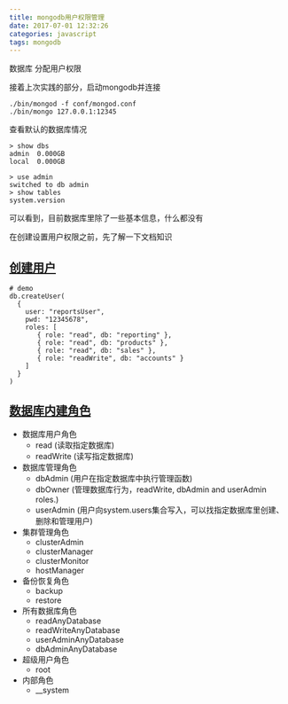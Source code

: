 ```yaml
---
title: mongodb用户权限管理
date: 2017-07-01 12:32:26
categories: javascript
tags: mongodb
---
```


数据库 分配用户权限

<!-- more -->

接着上次实践的部分，启动mongodb并连接
```
./bin/mongod -f conf/mongod.conf
./bin/mongo 127.0.0.1:12345
```
查看默认的数据库情况
```
> show dbs
admin  0.000GB
local  0.000GB

> use admin
switched to db admin
> show tables
system.version
```
可以看到，目前数据库里除了一些基本信息，什么都没有

在创建设置用户权限之前，先了解一下文档知识

## [创建用户](https://docs.mongodb.com/manual/tutorial/create-users/)
```
# demo
db.createUser(
  {
    user: "reportsUser",
    pwd: "12345678",
    roles: [
       { role: "read", db: "reporting" },
       { role: "read", db: "products" },
       { role: "read", db: "sales" },
       { role: "readWrite", db: "accounts" }
    ]
  }
)
```
## [数据库内建角色](https://docs.mongodb.com/manual/reference/built-in-roles/#built-in-roles)
- 数据库用户角色
	* read (读取指定数据库)
	* readWrite (读写指定数据库)
- 数据库管理角色
	* dbAdmin (用户在指定数据库中执行管理函数)
	* dbOwner (管理数据库行为，readWrite, dbAdmin and userAdmin roles.)
	* userAdmin (用户向system.users集合写入，可以找指定数据库里创建、删除和管理用户)
- 集群管理角色
	* clusterAdmin
	* clusterManager
	* clusterMonitor
	* hostManager
- 备份恢复角色
	* backup
	* restore
- 所有数据库角色
	* readAnyDatabase
	* readWriteAnyDatabase
	* userAdminAnyDatabase
	* dbAdminAnyDatabase
- 超级用户角色
	* root  
- 内部角色
	* __system
